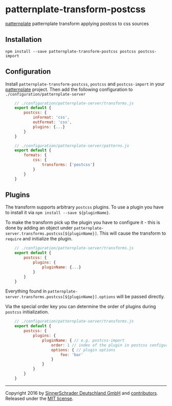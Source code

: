 # patternplate-transform-postcss
[patternplate](/sinnerschrader/patternplate) patternplate transform applying postcss to css sources

## Installation
```shell
npm install --save patternplate-transform-postcss postcss postcss-import
```

## Configuration
Install `patternplate-transform-postcss`, `postcss` and `postcss-import` in your [patternplate](/sinnerschrader/patternplate) project.
Then add the following configuration to `./configuration/patternplate-server`

```js
	// ./configuration/patternplate-server/transforms.js
	export default {
		postcss: {
			inFormat: 'css',
			outFormat: 'css',
			plugins: {...}
		}
	}
```

```js
	// ./configuration/patternplate-server/patterns.js
	export default {
		formats: {
			css: {
				transforms: ['postcss']
			}
		}
	}
```

## Plugins
The transform supports arbitrary `postcss` plugins.
To use a plugin you have to install it via `npm install --save ${pluginName}`.

To make the transform pick up the plugin you have to configure it - this is done by adding an object under `patternplate-server.transforms.postcss[${pluginName}]`. This will cause the transform to `require` and initialize the plugin.

```js
	// ./configuration/patternplate-server/transforms.js
	export default {
		postcss: {
			plugins: {
				pluginName: {...}
			}
		}
	}
```

Everything found in `patternplate-server.transforms.postcss[${pluginName}].options` will be passed directly.

Via the special order key you can determine the order of plugins during `postcss` initialization.
```js
	// ./configuration/patternplate-server/transforms.js
	export default {
		postcss: {
			plugins: {
				pluginName: { // e.g. postcss-import
					order: 1 // index of the plugin in postcss configuration, lower means earlier processing,
					options: { // plugin options
						foo: 'bar'
					}
				}
			}
		}
	}
```

---
Copyright 2016 by [SinnerSchrader Deutschland GmbH](https://github.com/sinnerschrader) and [contributors](./graphs/contributors). Released under the [MIT license]('./license.md').
